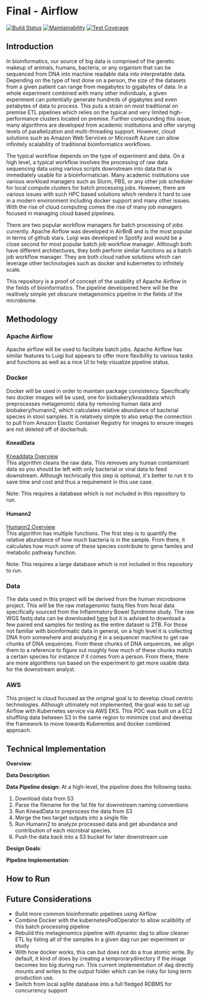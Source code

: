 # Final - Airflow

[![Build Status](https://travis-ci.org/dchen71/2019fa-pset-final-dchen71.svg?branch=master)](https://travis-ci.org/dchen71/2019fa-pset-final-dchen71)
[![Maintainability](https://api.codeclimate.com/v1/badges/0c99d985d1da751173b0/maintainability)](https://codeclimate.com/github/dchen71/2019fa-pset-final-dchen71/maintainability)
[![Test Coverage](https://api.codeclimate.com/v1/badges/0c99d985d1da751173b0/test_coverage)](https://codeclimate.com/github/dchen71/2019fa-pset-final-dchen71/test_coverage)

## Introduction
In bioinformatics, our source of big data is comprised of the genetic makeup of animals, humans, bacteria, or any organism that can be sequenced from DNA into machine readable data into interpretable data. Depending on the type of test done on a person, the size of the datasets from a given patient can range from megabytes to gigabytes of data. In a whole experiment combined with many other individuals, a given experiment can potentially generate hundreds of gigabytes and even petabytes of data to process. This puts a strain on most traditional on premise ETL pipelines which relies on the typical and very limited high-performance clusters located on premise. Further compounding this issue, many algorithms are developed from academic institutions and offer varying levels of parallelization and multi-threading support. However, cloud solutions such as Amazon Web Services or Microsoft Azure can allow infinitely scalability of traditional bioinformatics workflows.  

The typical workflow depends on the type of experiment and data. On a high level, a typical workflow involves the processing of raw data sequencing data using various scripts downstream into data that is immediately usable for a bioinformatician. Many academic institutions use various workload managers such as Slurm, PBS, or any other job scheduler for local compute clusters for batch processing jobs. However, there are various issues with such HPC based solutions which renders it hard to use in a modern environment including docker support and many other issues. With the rise of cloud computing comes the rise of many job managers focused in managing cloud based pipelines.    

There are two popular workflow managers for batch processing of jobs currently. Apache Airflow was developed in AirBnB and is the most popular in terms of github stars. Luigi was developed in Spotify and would be a close second for most popular batch job workflow manager. Although both have different architectures, they both perform similar functions as a batch job workflow manager. They are both cloud native solutions which can leverage other technologies such as docker and kubernetes to infinitely scale.  

This repository is a proof of concept of the usability of Apache Airflow in the fields of bioinformatics. The pipeline developered here will be the realtively simple yet obscure metagenomics pipeline in the fields of the microbiome.  

## Methodology

### Apache Airflow
Apache airflow will be used to facilitate batch jobs. Apache Airflow has similar features to Luigi but appears to offer more flexibility to various tasks and functions as well as a nice UI to help visualize pipeline status.  

### Docker
Docker will be used in order to maintain package consistency. Specifically two docker images will be used, one for biobakery/kneaddata which preprocesses metagenomic data by removing human data and biobakery/humann2, which calculates relative abundance of bacterial species in stool samples. It is relatively simple to also setup the connection to pull from Amazon Elastic Container Registry for images to ensure images are not deleted off of dockerhub.  

#### KneadData
[Kneaddata Overview](https://bitbucket.org/biobakery/kneaddata/wiki/Home)  
This algorithm cleans the raw data. This removes any human contaminant data so you should be left with only bacterial or viral data to feed downstream. Although technically this step is optional, it's better to run it to save time and cost and thus a requirement in this use case.  

Note: This requires a database which is not included in this repository to run.  

#### Humann2
[Humann2 Overview](https://bitbucket.org/biobakery/humann2/wiki/Home)  
This algorithm has multiple functions. The first step is to quantify the relative abundance of how much bacteria is in the sample. From there, it calculates how much some of these species contribute to gene familes and metabolic pathway function.  

Note: This requires a large database which is not included in this repository to run.  

### Data
The data used in this project will be derived from the human microbiome project. This will be the raw metagenomic fastq files from fecal data specifically sourced from the Inflammatory Bowel Syndrome study. The raw WGS fastq data can be downloaded [here](https://portal.hmpdacc.org/search/s?filters=%7B%22op%22:%22and%22,%22content%22:%5B%7B%22op%22:%22in%22,%22content%22:%7B%22field%22:%22cases.sample_body_site%22,%22value%22:%5B%22feces%22%5D%7D%7D,%7B%22op%22:%22in%22,%22content%22:%7B%22field%22:%22cases.study_name%22,%22value%22:%5B%22IBDMDB%22%5D%7D%7D,%7B%22op%22:%22in%22,%22content%22:%7B%22field%22:%22files.file_format%22,%22value%22:%5B%22FASTQ%22%5D%7D%7D,%7B%22op%22:%22in%22,%22content%22:%7B%22field%22:%22files.file_type%22,%22value%22:%5B%22wgs_raw_seq_set%22%5D%7D%7D%5D%7D&facetTab=cases) but it is advised to download a few paired end samples for testing as the entire dataset is 2TB. For those not familiar with bioinformatic data in general, on a high level it is collecting DNA from somewhere and analyzing it in a sequencer machine to get raw chunks of DNA sequences. From these chunks of DNA sequences, we align them to a reference to figure out roughly how much of these chunks match a certain species for instance if it comes from a person. From there, there are more algorithms run based on the experiment to get more usable data for the downstream analyst.   

### AWS
This project is cloud focused as the original goal is to develop cloud centric technologies. Although ultimately not implemented, the goal was to set up Airflow with Kubernetes service via AWS EKS. This POC was built on a EC2 shuffling data between S3 in the same region to minimize cost and develop the framework to move towards Kuberentes and docker combined approach.    

## Technical Implementation

**Overview**: 

**Data Description**:

**Data Pipeline design**: At a high-level, the pipeline does the following tasks:  

1. Download data from S3  
2. Parse the filename for the 1st file for downstream naming conventions  
3. Run KneadData to preprocess the data from S3  
4. Merge the two target outputs into a single file  
5. Run Humann2 to analyze processed data and get abundance and contribution of each microbial species.  
6. Push the data back into a S3 bucket for later downstream use  

**Design Goals**:

**Pipeline Implementation**:

## How to Run


## Future Considerations

* Build more common bioinformatic pipelines using Airflow
* Combine Docker with the kubernetesPodOperator to allow scalibility of this batch processing pipeline
* Rebuild this metagenomics pipeline with dynamic dag to allow cleaner ETL by listing all of the samples in a given dag run per experiment or study
* With how docker works, this can but does not do a true atomic write. By default, it kind of does by creating a temprorarydirectory if the image becomes too big during run. This current implementation of dag directly mounts and writes to the output folder which can be risky for long term production use.
* Switch from local sqllite database into a full fledged RDBMS for concurrency support
